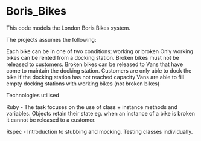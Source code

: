 Boris_Bikes
===========

This code models the London Boris Bikes system.

The projects assumes the following:

Each bike can be in one of two conditions: working or broken Only working bikes can be rented from a docking station. Broken bikes must not be released to customers. Broken bikes can be released to Vans that have come to maintain the docking station. Customers are only able to dock the bike if the docking station has not reached capacity Vans are able to fill empty docking stations with working bikes (not broken bikes)

Technologies utilised

Ruby - The task focuses on the use of class + instance methods and variables. Objects retain their state eg. when an instance of a bike is broken it cannot be released to a customer.

Rspec - Introduction to stubbing and mocking. Testing classes individually.
